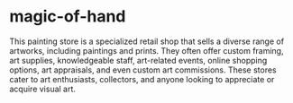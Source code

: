 # magic-of-hand

This painting store is a specialized retail shop that sells a diverse range of artworks, including paintings and prints. They often offer custom framing, art supplies, knowledgeable staff, art-related events, online shopping options, art appraisals, and even custom art commissions. These stores cater to art enthusiasts, collectors, and anyone looking to appreciate or acquire visual art.
